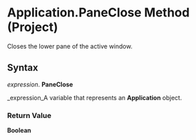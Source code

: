 
# Application.PaneClose Method (Project)

Closes the lower pane of the active window.


## Syntax

 _expression_. **PaneClose**

 _expression_A variable that represents an  **Application** object.


### Return Value

 **Boolean**

